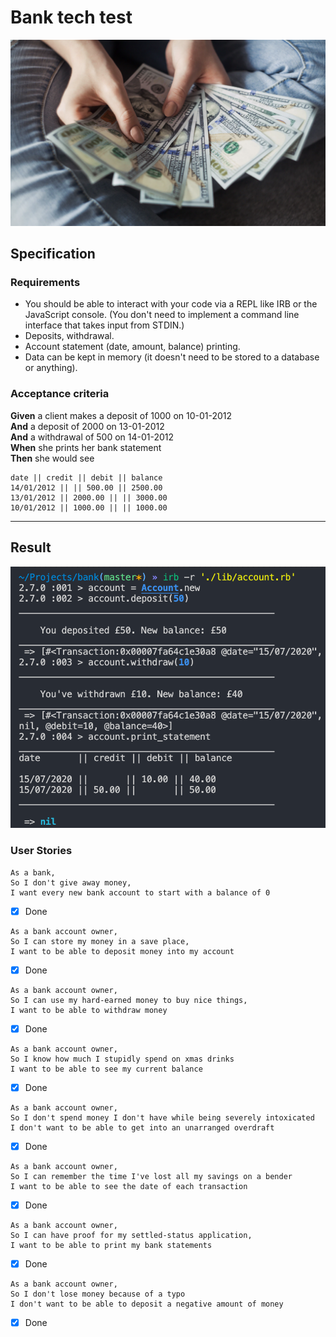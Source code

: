 # Bank tech test

![](images/bank.png)

## Specification

### Requirements

- You should be able to interact with your code via a REPL like IRB or the JavaScript console. (You don't need to implement a command line interface that takes input from STDIN.)
- Deposits, withdrawal.
- Account statement (date, amount, balance) printing.
- Data can be kept in memory (it doesn't need to be stored to a database or anything).

### Acceptance criteria

**Given** a client makes a deposit of 1000 on 10-01-2012  
**And** a deposit of 2000 on 13-01-2012  
**And** a withdrawal of 500 on 14-01-2012  
**When** she prints her bank statement  
**Then** she would see

```
date || credit || debit || balance
14/01/2012 || || 500.00 || 2500.00
13/01/2012 || 2000.00 || || 3000.00
10/01/2012 || 1000.00 || || 1000.00
```

---

## Result

![](images/IRB.png)

### User Stories

```
As a bank,
So I don't give away money,
I want every new bank account to start with a balance of 0
```

- [x] Done

```
As a bank account owner,
So I can store my money in a save place,
I want to be able to deposit money into my account
```

- [x] Done

```
As a bank account owner,
So I can use my hard-earned money to buy nice things,
I want to be able to withdraw money
```

- [x] Done

```
As a bank account owner,
So I know how much I stupidly spend on xmas drinks
I want to be able to see my current balance
```

- [x] Done

```
As a bank account owner,
So I don't spend money I don't have while being severely intoxicated
I don't want to be able to get into an unarranged overdraft
```

- [x] Done

```
As a bank account owner,
So I can remember the time I've lost all my savings on a bender
I want to be able to see the date of each transaction
```

- [x] Done

```
As a bank account owner,
So I can have proof for my settled-status application,
I want to be able to print my bank statements
```

- [x] Done

```
As a bank account owner,
So I don't lose money because of a typo
I don't want to be able to deposit a negative amount of money
```

- [x] Done
